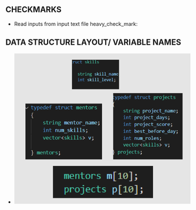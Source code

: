## CHECKMARKS

- Read inputs from input text file heavy_check_mark:

## DATA STRUCTURE LAYOUT/ VARIABLE NAMES

- ![Alt text](img.png?raw=true "Title")
